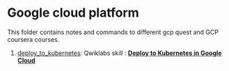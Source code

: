 # Google cloud platform

This folder contains notes and commands to different gcp quest and GCP coursera courses.

1. [deploy_to_kubernetes](deploy_to_kubernetes): Qwiklabs skill : [**Deploy to Kubernetes in Google Cloud**](https://www.qwiklabs.com/quests/116)
